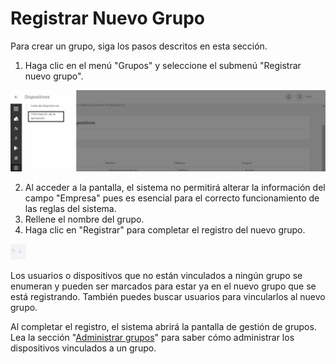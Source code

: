 # Registrar Nuevo Grupo

Para crear un grupo, siga los pasos descritos en esta sección.

1. Haga clic en el menú "Grupos" y seleccione el submenú "Registrar nuevo grupo".

![](<../.gitbook/assets/0 (12).png>)

2. Al acceder a la pantalla, el sistema no permitirá alterar la información del campo "Empresa" pues es esencial para el correcto funcionamiento de las reglas del sistema.
3. Rellene el nombre del grupo.
4. Haga clic en "Registrar" para completar el registro del nuevo grupo.

![](<../.gitbook/assets/1 (12).png>)

Los usuarios o dispositivos que no están vinculados a ningún grupo se enumeran y pueden ser marcados para estar ya en el nuevo grupo que se está registrando. También puedes buscar usuarios para vincularlos al nuevo grupo.

Al completar el registro, el sistema abrirá la pantalla de gestión de grupos. Lea la sección "[Administrar grupos](administrar-grupos.md)" para saber cómo administrar los dispositivos vinculados a un grupo.

